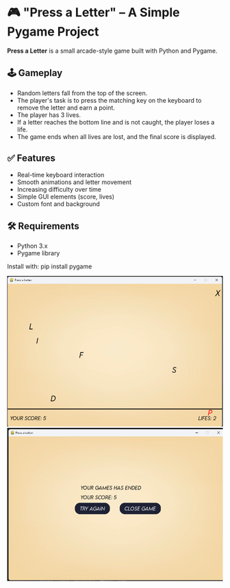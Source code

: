 # 🎮 "Press a Letter" – A Simple Pygame Project

**Press a Letter** is a small arcade-style game built with Python and Pygame.

## 🕹️ Gameplay

- Random letters fall from the top of the screen.
- The player's task is to press the matching key on the keyboard to remove the letter and earn a point.
- The player has 3 lives.
- If a letter reaches the bottom line and is not caught, the player loses a life.
- The game ends when all lives are lost, and the final score is displayed.

## ✅ Features

- Real-time keyboard interaction
- Smooth animations and letter movement
- Increasing difficulty over time
- Simple GUI elements (score, lives)
- Custom font and background

## 🛠️ Requirements

- Python 3.x
- Pygame library

Install with:
pip install pygame

![Screenshot](Press_a_Letter.png)
![Screenshot](Press_a_Letter_1.png)

